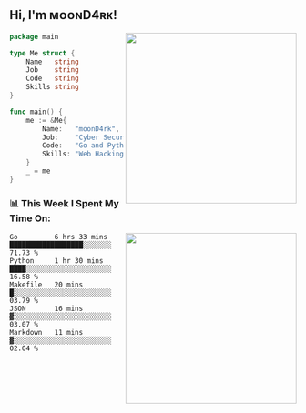 <h2> Hi, I'm ᴍᴏᴏɴD4ʀᴋ!</h2>
<img align='right' src="https://github-readme-stats.vercel.app/api?username=moond4rk&show_icons=true&theme=radical" width="300">


```go
package main

type Me struct {
	Name   string
	Job    string
	Code   string
	Skills string
}

func main() {
	me := &Me{
		Name:   "moonD4rk",
		Job:    "Cyber Security Engineer",
		Code:   "Go and Python and Others",
		Skills: "Web Hacking ^o^",
	}
	_ = me
}
```



<h3>📊 This Week I Spent My Time On:</h3>
<img align='right' src="https://spotify-github-profile.vercel.app/api/view?uid=dayjackson56081&cover_image=true&theme=novatorem" width="300">

<!--START_SECTION:waka-->
```text
Go         6 hrs 33 mins   ██████████████████░░░░░░░   71.73 % 
Python     1 hr 30 mins    ████░░░░░░░░░░░░░░░░░░░░░   16.58 % 
Makefile   20 mins         █░░░░░░░░░░░░░░░░░░░░░░░░   03.79 % 
JSON       16 mins         ▓░░░░░░░░░░░░░░░░░░░░░░░░   03.07 % 
Markdown   11 mins         ▓░░░░░░░░░░░░░░░░░░░░░░░░   02.04 % 
```
<!--END_SECTION:waka-->

